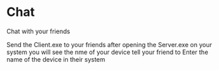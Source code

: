 # Chat
Chat with your friends

Send the Client.exe to your friends
after opening the Server.exe on your system you will see the nme of your device
tell your friend to Enter the name of the device in their system
